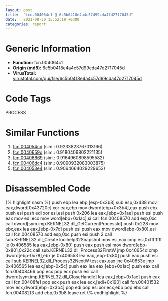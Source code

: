```yaml
---
layout: post
title:  "fcn.004064c1 @ 6c5b0418e4a4c57d99cda47d2717045d"
date:   2021-08-30 15:52:19 +0300
categories: report
---
```


# Generic Information
- **Function:** fcn.004064c1
- **Origin (md5):** 6c5b0418e4a4c57d99cda47d2717045d
- **VirusTotal:** [virustotal.com/gui/file/6c5b0418e4a4c57d99cda47d2717045d][virustotal_ref]

# Code Tags
<span class="tag" id="PROCESS">PROCESS</span>


# Similar Functions

1. [fcn.004054cd][similar_1_ref] (sim.: 0.9233823767013166)
2. [fcn.0040659d][similar_2_ref] (sim.: 0.9180406802221135)
3. [fcn.00406669][similar_3_ref] (sim.: 0.9164960898595582)
4. [fcn.00406dc4][similar_4_ref] (sim.: 0.9090932083003875)
5. [fcn.004053e4][similar_5_ref] (sim.: 0.9064664029229653)


# Disassembled Code

{% highlight nasm %}
push ebp
lea ebp,[esp-0x3b8]
sub esp,0x438
mov eax,dword[0x43720c]
xor eax,ebp
mov dword[ebp+0x3b4],eax
push ebx
push esi
push edi
xor esi,esi
push 0x206
lea eax,[ebp+0x1ae]
push esi
push eax
mov edi,ecx
mov word[ebp+0x1ac],si
call fcn.00408570
add esp,0xc
call dword[sym.imp.KERNEL32.dll_GetCurrentProcessId]
push 0x228
mov ebx,eax
lea eax,[ebp-0x7c]
push esi
push eax
mov dword[ebp-0x80],esi
call fcn.00408570
add esp,0xc
push esi
push 2
call sub.KERNEL32.dll_CreateToolhelp32Snapshot
mov esi,eax
cmp esi,0xffffffff
je 0x406585
lea eax,[ebp-0x80]
push eax
push esi
mov dword[ebp-0x80],0x22c
call sub.KERNEL32.dll_Process32FirstW
jmp 0x40654d
cmp dword[ebp-0x78],ebx
je 0x406553
lea eax,[ebp-0x80]
push eax
push esi
call sub.KERNEL32.dll_Process32NextW
test eax,eax
jne 0x40653e
jmp 0x406565
lea eax,[ebp-0x5c]
push eax
lea eax,[ebp+0x1ac]
push eax
call fcn.00408466
pop ecx
pop ecx
push esi
call dword[sym.imp.KERNEL32.dll_CloseHandle]
lea eax,[ebp+0x1ac]
push eax
call fcn.00408fe1
pop ecx
push eax
lea ecx,[edi+0x190]
call fcn.00401532
mov ecx,dword[ebp+0x3b4]
pop edi
pop esi
xor ecx,ebp
pop ebx
call fcn.004082f3
add ebp,0x3b8
leave 
ret 
{% endhighlight %}


[similar_1_ref]: /report/fcn.004054cd@6c5b0418e4a4c57d99cda47d2717045d
[similar_2_ref]: /report/fcn.0040659d@6c5b0418e4a4c57d99cda47d2717045d
[similar_3_ref]: /report/fcn.00406669@6c5b0418e4a4c57d99cda47d2717045d
[similar_4_ref]: /report/fcn.00406dc4@6c5b0418e4a4c57d99cda47d2717045d
[similar_5_ref]: /report/fcn.004053e4@6c5b0418e4a4c57d99cda47d2717045d
[virustotal_ref]: https://www.virustotal.com/gui/file/6c5b0418e4a4c57d99cda47d2717045d